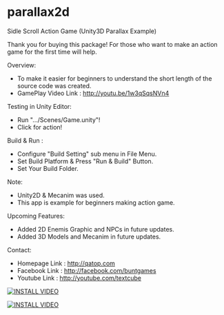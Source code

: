 parallax2d
==========

Sidle Scroll Action Game (Unity3D Parallax Example)

Thank you for buying this package!
For those who want to make an action game for the first time will help.

Overview:
- To make it easier for beginners to understand 
  the short length of the source code was created.
- GamePlay Video Link : http://youtu.be/1w3qSqsNVn4

Testing in Unity Editor: 
- Run ".../Scenes/Game.unity"!
- Click for action!

Build & Run :
- Configure "Build Setting" sub menu in File Menu.
- Set Build Platform & Press "Run & Build" Button.
- Set Your Build Folder.

Note:
- Unity2D & Mecanim was used.
- This app is example for beginners making action game.

Upcoming Features:
- Added 2D Enemis Graphic and NPCs in future updates.
- Added 3D Models and Mecanim in future updates.

Contact:
- Homepage Link : http://qatop.com
- Facebook Link : http://facebook.com/buntgames
- Youtube Link : http://youtube.com/textcube


[![INSTALL VIDEO](http://img.youtube.com/vi/E7oWrSpjGls/0.jpg)](http://www.youtube.com/watch?v=E7oWrSpjGls)


[![INSTALL VIDEO](http://img.youtube.com/vi/9IcwD9ZB5nM/0.jpg)](http://www.youtube.com/watch?v=9IcwD9ZB5nM)
